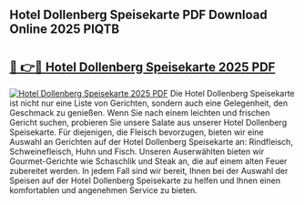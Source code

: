 ## Hotel Dollenberg Speisekarte PDF Download Online 2025 PIQTB

# <h2><a href="http://gcdhwx.nevu.top/?p=Hotel+Dollenberg+Speisekarte">🔗 👉🔴 Hotel Dollenberg Speisekarte 2025 PDF</a></h2>

[![Hotel Dollenberg Speisekarte 2025 PDF](https://i.imgur.com/dBaPXMq.png)](http://gcdhwx.nevu.top/?p=Hotel+Dollenberg+Speisekarte)
Die Hotel Dollenberg Speisekarte ist nicht nur eine Liste von Gerichten, sondern auch eine Gelegenheit, den Geschmack zu genießen. Wenn Sie nach einem leichten und frischen Gericht suchen, probieren Sie unsere Salate aus unserer Hotel Dollenberg Speisekarte. Für diejenigen, die Fleisch bevorzugen, bieten wir eine Auswahl an Gerichten auf der Hotel Dollenberg Speisekarte an: Rindfleisch, Schweinefleisch, Huhn und Fisch. Unseren Auserwählten bieten wir Gourmet-Gerichte wie Schaschlik und Steak an, die auf einem alten Feuer zubereitet werden. In jedem Fall sind wir bereit, Ihnen bei der Auswahl der Speisen auf der Hotel Dollenberg Speisekarte zu helfen und Ihnen einen komfortablen und angenehmen Service zu bieten.
